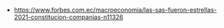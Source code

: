 - https://www.forbes.com.ec/macroeconomia/las-sas-fueron-estrellas-2021-constitucion-companias-n11326